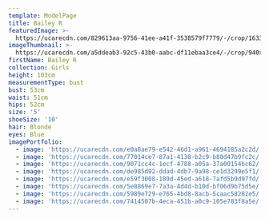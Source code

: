 ```yaml
---
template: ModelPage
title: Bailey R
featuredImage: >-
  https://ucarecdn.com/829613aa-9756-41ee-a41f-3538579f7779/-/crop/1633x1086/0,323/-/preview/
imageThumbnail: >-
  https://ucarecdn.com/a5ddeab3-92c5-43b0-aabc-df11ebaa3ce4/-/crop/940x1198/329,0/-/preview/
firstName: Bailey R
collection: Girls
height: 103cm
measurementType: bust
bust: 53cm
waist: 51cm
hips: 52cm
size: '5'
shoeSize: '10'
hair: Blonde
eyes: Blue
imagePortfolio:
  - image: 'https://ucarecdn.com/e0a8ae79-e542-46d1-a961-4694185a2c2d/'
  - image: 'https://ucarecdn.com/77014ce7-87a1-4138-b2c9-b80d47b9fc2c/'
  - image: 'https://ucarecdn.com/9071cc4c-1ecf-4788-a05a-37a00154bc62/'
  - image: 'https://ucarecdn.com/de985d92-ddad-4db7-9a98-ce1d3299e5f1/'
  - image: 'https://ucarecdn.com/e59f3008-189d-45ed-a618-7afd5b9d97fd/'
  - image: 'https://ucarecdn.com/5e8869e7-7a3a-4d4d-b10d-bf06d9b75d5e/'
  - image: 'https://ucarecdn.com/5989e729-e765-4bd8-8acb-5caac58282e5/'
  - image: 'https://ucarecdn.com/7414507b-4eca-451b-a0c9-105e783f8a5e/'
---
```


